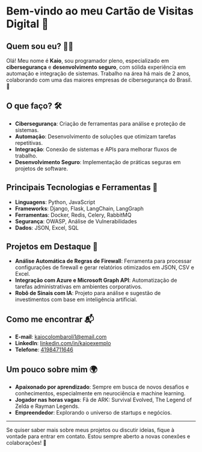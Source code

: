 # Bem-vindo ao meu Cartão de Visitas Digital 🚀

## Quem sou eu? 👨‍💻

Olá! Meu nome é **Kaio**, sou programador pleno, especializado em **cibersegurança** e **desenvolvimento seguro**, com sólida experiência em automação e integração de sistemas. Trabalho na área há mais de 2 anos, colaborando com uma das maiores empresas de cibersegurança do Brasil. 🎯

## O que faço? 🛠️

- **Cibersegurança**: Criação de ferramentas para análise e proteção de sistemas.
- **Automação**: Desenvolvimento de soluções que otimizam tarefas repetitivas.
- **Integração**: Conexão de sistemas e APIs para melhorar fluxos de trabalho.
- **Desenvolvimento Seguro**: Implementação de práticas seguras em projetos de software.

## Principais Tecnologias e Ferramentas 🧰

- **Linguagens**: Python, JavaScript
- **Frameworks**: Django, Flask, LangChain, LangGraph
- **Ferramentas**: Docker, Redis, Celery, RabbitMQ
- **Segurança**: OWASP, Análise de Vulnerabilidades
- **Dados**: JSON, Excel, SQL

## Projetos em Destaque 🌟

- **Análise Automática de Regras de Firewall**: Ferramenta para processar configurações de firewall e gerar relatórios otimizados em JSON, CSV e Excel.
- **Integração com Azure e Microsoft Graph API**: Automatização de tarefas administrativas em ambientes corporativos.
- **Robô de Sinais com IA**: Projeto para análise e sugestão de investimentos com base em inteligência artificial.

## Como me encontrar 📬

- **E-mail**: [kaiocolombaroli1@email.com](mailto\:kaiocolombaroli1@email.com)
- **LinkedIn**: [linkedin.com/in/kaioexemplo](https://linkedin.com/in/kaioexemplo)
- **Telefone**: [41984711646](tel:41984711646)
## Um pouco sobre mim 🌍

- **Apaixonado por aprendizado**: Sempre em busca de novos desafios e conhecimentos, especialmente em neurociência e machine learning.
- **Jogador nas horas vagas**: Fã de ARK: Survival Evolved, The Legend of Zelda e Rayman Legends.
- **Empreendedor**: Explorando o universo de startups e negócios.

---

Se quiser saber mais sobre meus projetos ou discutir ideias, fique à vontade para entrar em contato. Estou sempre aberto a novas conexões e colaborações! 🤝

